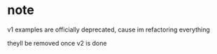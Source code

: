 # note

v1 examples are officially deprecated, cause im refactoring everything

theyll be removed once v2 is done